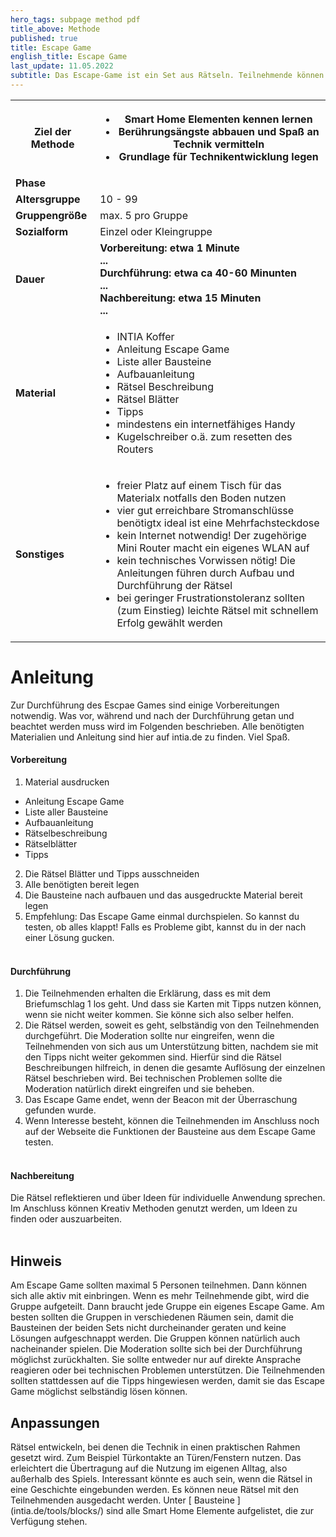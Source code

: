 ```yaml
---
hero_tags: subpage method pdf
title_above: Methode
published: true
title: Escape Game
english_title: Escape Game
last_update: 11.05.2022
subtitle: Das Escape-Game ist ein Set aus Rätseln. Teilnehmende können sich spielerisch mit den verschiedenen Funktionen von Smart-Home-Technik vertraut machen. Sie lernen die Technik-Bausteine kennen und verstehen. Dadurch entwickeln sie eventuell selbst Ideen für neue Technologien, die ihnen im Alltag helfen.
---
```


<table class="tb">
    <tr>
        <th><strong>Ziel der Methode</strong></th>
        <th>

- Smart Home Elementen kennen lernen
- Berührungsängste abbauen und Spaß an Technik vermitteln
- Grundlage für Technikentwicklung legen

</th>
    </tr>
    <tr>
      <td><strong>Phase</strong></td>
      <td></td>
    </tr>
    <tr>
      <td><strong>Altersgruppe</strong></td>
      <td>10 - 99</td>
    </tr>
    <tr>
      <td><strong>Gruppengröße</strong></td>
      <td>max. 5 pro Gruppe</td>
    </tr>
    <tr>
      <td><strong>Sozialform</strong></td>
      <td>Einzel oder Kleingruppe</td>
    </tr>
    <tr>
      <td><strong>Dauer</strong></td>
      <td>
      <strong>
      Vorbereitung: etwa 1 Minute<br>
      ...<br>
      Durchführung: etwa ca 40-60 Minunten<br>
      ...<br>
      Nachbereitung: etwa 15 Minuten<br>
      ...
      </strong>
      </td>
    </tr>
    <tr>
      <td><strong>Material</strong></td>
      <td>
    <ul>
    <li>INTIA Koffer</li>
    <li>Anleitung Escape Game</li>
    <li>Liste aller Bausteine</li>
    <li>Aufbauanleitung</li>
    <li>Rätsel Beschreibung</li>
    <li>Rätsel Blätter</li>
    <li>Tipps</li>
    <li>mindestens ein internetfähiges Handy</li>
    <li>Kugelschreiber o.ä. zum resetten des Routers</li>
    </ul>
    </td>
    </tr>
    <tr>
      <td><strong>Sonstiges</strong></td>
      <td>

- freier Platz auf einem Tisch für das Materialx notfalls den Boden nutzen
- vier gut erreichbare Stromanschlüsse benötigtx ideal ist eine
  Mehrfachsteckdose
- kein Internet notwendig! Der zugehörige Mini Router macht ein eigenes
  WLAN auf
- kein technisches Vorwissen nötig! Die Anleitungen führen durch Aufbau
  und Durchführung der Rätsel
- bei geringer Frustrationstoleranz sollten (zum Einstieg) leichte Rätsel
mit schnellem Erfolg gewählt werden
</td>
</tr>
</table>

# Anleitung

Zur Durchführung des Escpae Games sind einige Vorbereitungen notwendig. Was vor, während und
nach der Durchführung getan und beachtet werden muss wird im Folgenden beschrieben. Alle
benötigten Materialien und Anleitung sind hier auf intia.de zu finden. Viel Spaß.

#### Vorbereitung

1. Material ausdrucken

- Anleitung Escape Game
- Liste aller Bausteine
- Aufbauanleitung
- Rätselbeschreibung
- Rätselblätter
- Tipps

2. Die Rätsel Blätter und Tipps ausschneiden
3. Alle benötigten bereit legen
4. Die Bausteine nach aufbauen und das ausgedruckte Material bereit legen
5. Empfehlung: Das Escape Game einmal durchspielen. So kannst du testen, ob alles klappt! Falls es Probleme gibt, kannst du in der nach einer Lösung gucken.
   <br><br>

#### Durchführung

1. Die Teilnehmenden erhalten die Erklärung, dass es mit dem Briefumschlag 1 los geht. Und dass sie Karten mit Tipps nutzen können, wenn sie nicht weiter kommen. Sie könne sich also selber helfen.
2. Die Rätsel werden, soweit es geht, selbständig von den Teilnehmenden durchgeführt. Die Moderation sollte nur eingreifen, wenn die Teilnehmenden von sich aus um Unterstützung bitten, nachdem sie mit den Tipps nicht weiter gekommen sind. Hierfür sind die Rätsel Beschreibungen hilfreich, in denen die gesamte Auflösung der einzelnen Rätsel beschrieben wird. Bei technischen Problemen sollte die Moderation natürlich direkt eingreifen und sie beheben.
3. Das Escape Game endet, wenn der Beacon mit der Überraschung gefunden wurde.
4. Wenn Interesse besteht, können die Teilnehmenden im Anschluss noch auf der Webseite die Funktionen der Bausteine aus dem Escape Game testen.
   <br><br>

#### Nachbereitung

Die Rätsel reflektieren und über Ideen für individuelle Anwendung sprechen. Im Anschluss können Kreativ Methoden genutzt werden, um Ideen zu finden oder auszuarbeiten.
<br><br>

## Hinweis

Am Escape Game sollten maximal 5 Personen teilnehmen. Dann können sich alle aktiv mit einbringen. Wenn es mehr Teilnehmende gibt, wird die Gruppe aufgeteilt. Dann braucht jede Gruppe ein eigenes Escape Game. Am besten sollten die Gruppen in verschiedenen Räumen sein, damit die Bausteinen der beiden Sets nicht durcheinander geraten und keine Lösungen aufgeschnappt werden. Die Gruppen können natürlich auch nacheinander spielen. Die Moderation sollte sich bei der Durchführung möglichst zurückhalten. Sie sollte entweder nur auf direkte Ansprache reagieren oder bei technischen Problemen unterstützen. Die Teilnehmenden sollten stattdessen auf die Tipps hingewiesen werden, damit sie das Escape Game möglichst selbständig lösen können.

## Anpassungen

Rätsel entwickeln, bei denen die Technik in einen praktischen Rahmen gesetzt wird. Zum Beispiel Türkontakte an Türen/Fenstern nutzen. Das erleichtert die Übertragung auf die Nutzung im eigenen Alltag, also außerhalb des Spiels. Interessant könnte es auch sein, wenn die Rätsel in eine Geschichte eingebunden werden. Es können neue Rätsel mit den Teilnehmenden ausgedacht werden. Unter [ Bausteine ] (intia.de/tools/blocks/) sind alle Smart Home Elemente aufgelistet, die zur Verfügung stehen.

<!--
{% include highlighter.html min-height25p=false content="

## <center>Weitere Define Methoden</center>

#### Methodenname

Kurzbeschreibung Lorem ipsum dolor sit amet, consetetur sadipscing elitr, sed diam
nonumy eirmod tempor invidunt ut labore et dolore magna aliquyam erat, sed diam
voluptua. At vero eos et accusam et justo duo dolores et ea rebum.

<a href='#' class='button is-rounded is-dark'>
   <span>Mehr lesen</span>
  <span class='icon is-small'>
    <i class='fas fa-chevron-right fa-xs'></i>
  </span>
</a>
<br><br>

#### Methodenname

Kurzbeschreibung Lorem ipsum dolor sit amet, consetetur sadipscing elitr, sed diam
nonumy eirmod tempor invidunt ut labore et dolore magna aliquyam erat, sed diam
voluptua. At vero eos et accusam et justo duo dolores et ea rebum.

<a href='#' class='button is-rounded is-dark'>
   <span>Mehr lesen</span>
  <span class='icon is-small'>
    <i class='fas fa-chevron-right fa-xs'></i>
  </span>
</a>
<br><br>

" %}
-->
